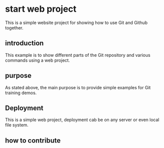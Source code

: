 # start web project

This is a simple website project for 
showing how to use Git and Github together.

## introduction

This example is to show different parts
of the Git repository and various commands
using a web project.

## purpose

As stated above, the main purpose is to 
provide simple examples for Git training
demos.

## Deployment

This is a simple web project, deployment
cab be on any server or even local
file system.

## how to contribute
